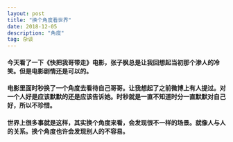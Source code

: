 ```yaml
---
layout: post
title: "换个角度看世界"
date: 2018-12-05
description: "角度"
tag: 杂谈
---
```


####  今天看了一下《快把我哥带走》电影，张子枫总是让我回想起当初那个渗人的冷笑。但是电影剧情还是可以的。

####  电影里面时秒换了一个角度去看待自己哥哥。让我想起了之前微博上有人提过。对一个人好是应该默默的还是应该告诉她。时秒就是一直不知道时分一直默默对自己好，所以不珍惜。

#### 世界上很多事就是这样，其实换个角度来看，会发现很不一样的场景。就像人与人的关系。换个角度也许会发现别人的不容易。
